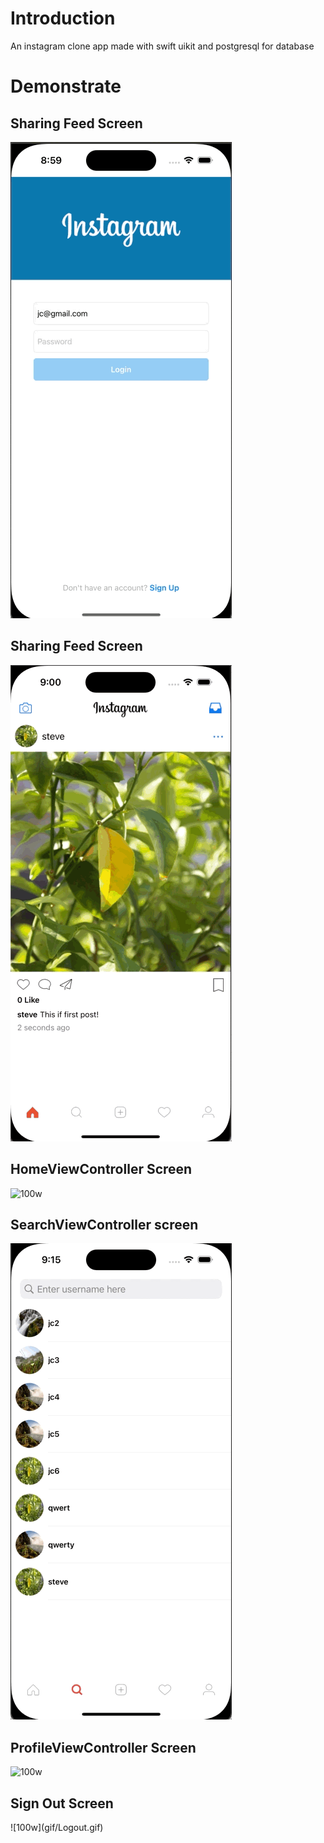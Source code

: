 <h1>Introduction</h1>
<p>An instagram clone app made with swift uikit and postgresql for database</p>

<h1>Demonstrate</h2>

<h2>Sharing Feed Screen</h2>

![100w](gif/LoginAndRegister.gif)<br>
<h2>Sharing Feed Screen</h2>

![100w](gif/SharePhoto.gif)<br>
<h2>HomeViewController Screen</h2>

![100w](gif/HomeViewController.gif)<br>
<h2>SearchViewController screen</h2>

![100w](gif/SearchViewController.gif)<br>
<h2>ProfileViewController Screen</h2>

![100w](gif/ProfileViewController.gif)<br>

<h2>Sign Out Screen</h2>
![100w](gif/Logout.gif)<br>
